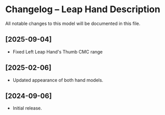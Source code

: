 # Changelog – Leap Hand Description

All notable changes to this model will be documented in this file.

## [2025-09-04]
- Fixed Left Leap Hand's Thumb CMC range

## [2025-02-06]
- Updated appearance of both hand models.

## [2024-09-06]
- Initial release.
